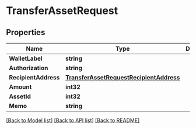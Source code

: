 # TransferAssetRequest

## Properties
Name | Type | Description | Notes
------------ | ------------- | ------------- | -------------
**WalletLabel** | **string** |  | 
**Authorization** | **string** |  | 
**RecipientAddress** | [**TransferAssetRequestRecipientAddress**](TransferAssetRequest_recipient_address.md) |  | 
**Amount** | **int32** |  | 
**AssetId** | **int32** |  | 
**Memo** | **string** |  | 

[[Back to Model list]](../README.md#documentation-for-models) [[Back to API list]](../README.md#documentation-for-api-endpoints) [[Back to README]](../README.md)


